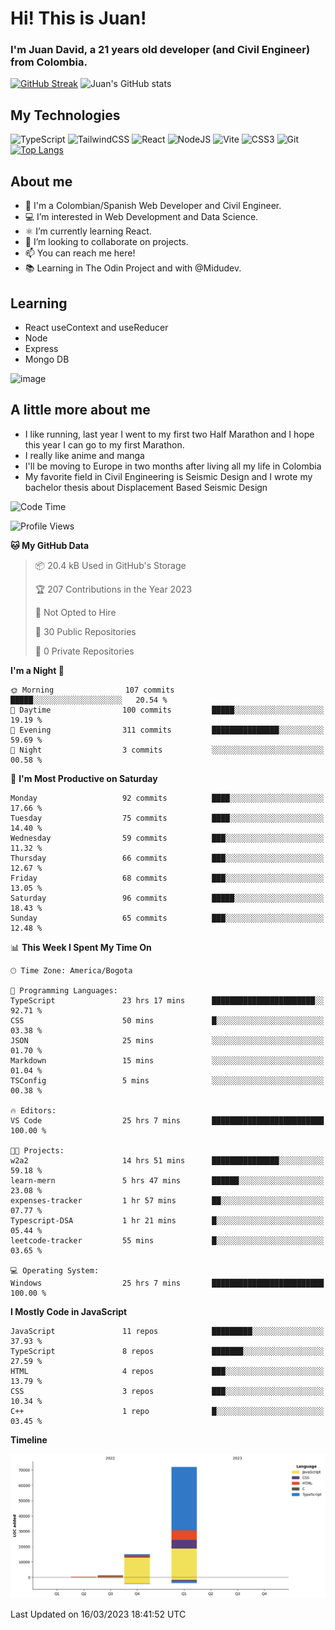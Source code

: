 # Hi! This is Juan!
### I'm Juan David, a 21 years old developer (and Civil Engineer) from Colombia.
[![GitHub Streak](https://streak-stats.demolab.com/?user=JuanGuerrero09)](https://git.io/streak-stats)
![Juan's GitHub stats](https://github-readme-stats.vercel.app/api?username=JuanGuerrero09&show_icons=true&theme=radical)

## My Technologies
![TypeScript](https://img.shields.io/badge/typescript-%23007ACC.svg?style=for-the-badge&logo=typescript&logoColor=white)
![TailwindCSS](https://img.shields.io/badge/tailwindcss-%2338B2AC.svg?style=for-the-badge&logo=tailwind-css&logoColor=white)
![React](https://img.shields.io/badge/react-%2320232a.svg?style=for-the-badge&logo=react&logoColor=%2361DAFB)
![NodeJS](https://img.shields.io/badge/node.js-6DA55F?style=for-the-badge&logo=node.js&logoColor=white)
![Vite](https://img.shields.io/badge/vite-%23646CFF.svg?style=for-the-badge&logo=vite&logoColor=white)
![CSS3](https://img.shields.io/badge/css3-%231572B6.svg?style=for-the-badge&logo=css3&logoColor=white)
![Git](https://img.shields.io/badge/git-%23F05033.svg?style=for-the-badge&logo=git&logoColor=white)
<br>
[![Top Langs](https://github-readme-stats.vercel.app/api/top-langs/?username=JuanGuerrero09&layout=compact)](https://github.com/anuraghazra/github-readme-stats)

## About me


- 👋 I'm a Colombian/Spanish Web Developer and Civil Engineer.
- 💻 I’m interested in Web Development and Data Science.
- ⚛️ I’m currently learning React.
- 💼 I’m looking to collaborate on projects.
- 📫 You can reach me here!
- 📚 Learning in The Odin Project and with @Midudev.

## Learning

- React useContext and useReducer
- Node
- Express
- Mongo DB

![image](https://user-images.githubusercontent.com/77643820/223018882-02b69b7c-a406-43b3-b377-52246f64a772.png)


## A little more about me
- I like running, last year I went to my first two Half Marathon and I hope this year I can go to my first Marathon.
- I really like anime and manga
- I'll be moving to Europe in two months after living all my life in Colombia
- My favorite field in Civil Engineering is Seismic Design and I wrote my bachelor thesis about Displacement Based Seismic Design

<!--START_SECTION:waka-->
![Code Time](http://img.shields.io/badge/Code%20Time-72%20hrs%2037%20mins-blue)

![Profile Views](http://img.shields.io/badge/Profile%20Views-4-blue)

**🐱 My GitHub Data** 

> 📦 20.4 kB Used in GitHub's Storage 
 > 
> 🏆 207 Contributions in the Year 2023
 > 
> 🚫 Not Opted to Hire
 > 
> 📜 30 Public Repositories 
 > 
> 🔑 0 Private Repositories 
 > 
**I'm a Night 🦉** 

```text
🌞 Morning                107 commits         █████░░░░░░░░░░░░░░░░░░░░   20.54 % 
🌆 Daytime                100 commits         █████░░░░░░░░░░░░░░░░░░░░   19.19 % 
🌃 Evening                311 commits         ███████████████░░░░░░░░░░   59.69 % 
🌙 Night                  3 commits           ░░░░░░░░░░░░░░░░░░░░░░░░░   00.58 % 
```
📅 **I'm Most Productive on Saturday** 

```text
Monday                   92 commits          ████░░░░░░░░░░░░░░░░░░░░░   17.66 % 
Tuesday                  75 commits          ████░░░░░░░░░░░░░░░░░░░░░   14.40 % 
Wednesday                59 commits          ███░░░░░░░░░░░░░░░░░░░░░░   11.32 % 
Thursday                 66 commits          ███░░░░░░░░░░░░░░░░░░░░░░   12.67 % 
Friday                   68 commits          ███░░░░░░░░░░░░░░░░░░░░░░   13.05 % 
Saturday                 96 commits          █████░░░░░░░░░░░░░░░░░░░░   18.43 % 
Sunday                   65 commits          ███░░░░░░░░░░░░░░░░░░░░░░   12.48 % 
```


📊 **This Week I Spent My Time On** 

```text
🕑︎ Time Zone: America/Bogota

💬 Programming Languages: 
TypeScript               23 hrs 17 mins      ███████████████████████░░   92.71 % 
CSS                      50 mins             █░░░░░░░░░░░░░░░░░░░░░░░░   03.38 % 
JSON                     25 mins             ░░░░░░░░░░░░░░░░░░░░░░░░░   01.70 % 
Markdown                 15 mins             ░░░░░░░░░░░░░░░░░░░░░░░░░   01.04 % 
TSConfig                 5 mins              ░░░░░░░░░░░░░░░░░░░░░░░░░   00.38 % 

🔥 Editors: 
VS Code                  25 hrs 7 mins       █████████████████████████   100.00 % 

🐱‍💻 Projects: 
w2a2                     14 hrs 51 mins      ███████████████░░░░░░░░░░   59.18 % 
learn-mern               5 hrs 47 mins       ██████░░░░░░░░░░░░░░░░░░░   23.08 % 
expenses-tracker         1 hr 57 mins        ██░░░░░░░░░░░░░░░░░░░░░░░   07.77 % 
Typescript-DSA           1 hr 21 mins        █░░░░░░░░░░░░░░░░░░░░░░░░   05.44 % 
leetcode-tracker         55 mins             █░░░░░░░░░░░░░░░░░░░░░░░░   03.65 % 

💻 Operating System: 
Windows                  25 hrs 7 mins       █████████████████████████   100.00 % 
```

**I Mostly Code in JavaScript** 

```text
JavaScript               11 repos            █████████░░░░░░░░░░░░░░░░   37.93 % 
TypeScript               8 repos             ███████░░░░░░░░░░░░░░░░░░   27.59 % 
HTML                     4 repos             ███░░░░░░░░░░░░░░░░░░░░░░   13.79 % 
CSS                      3 repos             ███░░░░░░░░░░░░░░░░░░░░░░   10.34 % 
C++                      1 repo              █░░░░░░░░░░░░░░░░░░░░░░░░   03.45 % 
```



**Timeline**

![Lines of Code chart](https://raw.githubusercontent.com/JuanGuerrero09/JuanGuerrero09/main/assets/bar_graph.png)


 Last Updated on 16/03/2023 18:41:52 UTC
<!--END_SECTION:waka-->


<!---
JuanGuerrero09/JuanGuerrero09 is a ✨ special ✨ repository because its `README.md` (this file) appears on your GitHub profile.
You can click the Preview link to take a look at your changes.
--->
